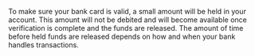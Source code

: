 To make sure your bank card is valid, a small amount will be held in your account. This amount will not be debited and will become available once verification is complete and the funds are released. The amount of time before held funds are released depends on how and when your bank handles transactions.


